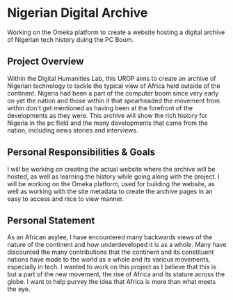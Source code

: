# Nigerian Digital Archive
Working on the Omeka platform to create a website hosting a digital archive of Nigerian tech history duing the PC Boom. 

## Project Overview

Within the Digital Humanities Lab, this UROP aims to create an archive of Nigerian technology to tackle the typical view of Africa held outside of the continent. Nigeria had been a part of the computer boom since very early on yet the nation and those within it that spearheaded the movement from within don't get mentioned as having been at the forefront of the developments as they were. This archive will show the rich history for Nigeria in the pc field and the many developments that came from the nation, including news stories and interviews.


## Personal Responsibilities & Goals

I will be working on creating the actual website where the archive will be hosted, as well as learning the history while going along with the project. I will be working on the Omeka platform, used for building the website, as well as working with the site metadata to create the archive pages in an easy to access and nice to view manner. 


## Personal Statement

As an African asylee, I have encountered many backwards views of the nature of the continent and how underdeveloped it is as a whole. Many have discounted the many contributions that the continent and its constituent nations have made to the world as a whole and its various movements, especially in tech. I wanted to work on this project as I believe that this is but a part of the new movement, the rise of Africa and its stature across the globe. I want to help purvey the idea that Africa is more than what meets the eye. 

